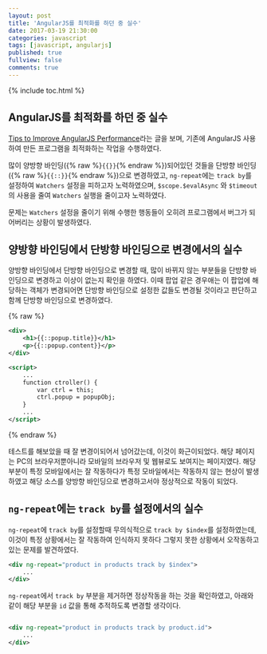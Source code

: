 ```yaml
---
layout: post
title: 'AngularJS를 최적화를 하던 중 실수'
date: 2017-03-19 21:30:00
categories: javascript
tags: [javascript, angularjs]
published: true
fullview: false
comments: true
---
```


{% include toc.html %}

## AngularJS를 최적화를 하던 중 실수

[Tips to Improve AngularJS Performance](https://medium.com/@cookatrice/tips-to-improve-angularjs-performance-410cf42de57f#.9yv6y03nd)라는 글을 보며, 기존에 AngularJS 사용하여 만든 프로그램을 최적화하는 작업을 수행하였다.

많이 양방향 바인딩({% raw %}`{{}}`{% endraw %})되어있던 것들을 단방향 바인딩({% raw %}`{{::}}`{% endraw %})으로 변경하였고, `ng-repeat`에는 `track by`를 설정하여 `Watchers` 설정을 피하고자 노력하였으며, `$scope.$evalAsync` 와 `$timeout`의 사용을 줄여 `Watchers` 실행을 줄이고자 노력하였다.

문제는 `Watchers` 설정을 줄이기 위해 수행한 행동들이 오히려 프로그램에서 버그가 되어버리는 상황이 발생하였다.

## 양방향 바인딩에서 단방향 바인딩으로 변경에서의 실수

양방향 바인딩에서 단방향 바인딩으로 변경할 때, 많이 바뀌지 않는 부분들을 단방향 바인딩으로 변경하고 이상이 없는지 확인을 하였다. 이때 팝업 같은 경우애는 이 팝업에 해당하는 객체가 변경되어면 단방향 바인딩으로 설정한 값들도 변경될 것이라고 판단하고 함께 단방향 바인딩으로 변경하였다.

{% raw %}
```xml
<div>
	<h1>{{::popup.title}}</h1>
    <p>{{::popup.content}}</p>
</div>

<script>
	...
	function ctroller() {
    	var ctrl = this;
        ctrl.popup = popupObj;
    }
    ...
</script>
```
{% endraw %}

테스트를 해보았을 때 잘 변경이되어서 넘어갔는데, 이것이 화근이되었다. 해당 페이지는 PC의 브라우저뿐아니라 모바일의 브라우저 및 웹뷰로도 보여지는 페이지였다. 해당 부분이 특정 모바일에서는 잘 작동하다가 특정 모바일에서는 작동하지 않는 현상이 발생하였고 해당 소스를 양방향 바인딩으로 변경하고서야 정상적으로 작동이 되었다.

## `ng-repeat`에는 `track by`를 설정에서의 실수

`ng-repeat`에 `track by`를 설정할때 무의식적으로 `track by $index`를 설정하였는데, 이것이 특정 상황에서는 잘 작동하여 인식하지 못하다 그렇지 못한 상황에서 오작동하고 있는 문제를 발견하였다.

```xml
<div ng-repeat="product in products track by $index">
	...
</div>
```

`ng-repeat`에서 `track by` 부분을 제거하면 정상작동을 하는 것을 확인하였고, 아래와 같이 해당 부분을 `id` 값을 통해 추적하도록 변경할 생각이다.

```xml

<div ng-repeat="product in products track by product.id">
	...
</div>
```
